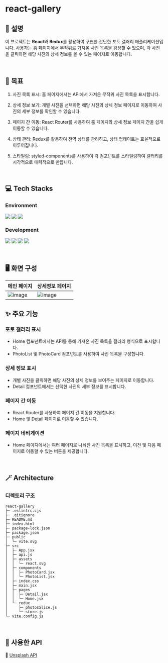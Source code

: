 # react-gallery

## 💬 설명

이 프로젝트는 **React**와 **Redux**를 활용하여 구현한 간단한 포토 갤러리 애플리케이션입니다. 사용자는 홈 페이지에서 무작위로 가져온 사진 목록을 감상할 수 있으며, 각 사진을 클릭하면 해당 사진의 상세 정보를 볼 수 있는 페이지로 이동합니다.

&nbsp;

## 🎯 목표

1. 사진 목록 표시: 홈 페이지에서는 API에서 가져온 무작위 사진 목록을 표시합니다.

2. 상세 정보 보기: 개별 사진을 선택하면 해당 사진의 상세 정보 페이지로 이동하여 사진의 세부 정보를 확인할 수 있습니다.

3. 페이지 간 이동: React Router를 사용하여 홈 페이지와 상세 정보 페이지 간을 쉽게 이동할 수 있습니다.

4. 상태 관리: Redux를 활용하여 전역 상태를 관리하고, 상태 업데이트는 효율적으로 이루어집니다.

5. 스타일링: styled-components를 사용하여 각 컴포넌트를 스타일링하여 갤러리를 시각적으로 매력적으로 만듭니다.

&nbsp;

## 💻 Tech Stacks

### Environment

<img src="https://img.shields.io/badge/visualstudiocode-007ACC?style=for-the-badge&logo=visualstudiocode&logoColor=white"> <img src="https://img.shields.io/badge/git-F05032?style=for-the-badge&logo=git&logoColor=white"> <img src="https://img.shields.io/badge/github-181717?style=for-the-badge&logo=github&logoColor=white">

### Development

<img src="https://img.shields.io/badge/javascript-F7DF1E?style=for-the-badge&logo=javascript&logoColor=white"> <img src="https://img.shields.io/badge/React-20232A?style=for-the-badge&logo=React&logoColor=61DAFB"> <img src="https://img.shields.io/badge/redux-764ABC?style=for-the-badge&logo=redux&logoColor=white"> <img src="https://img.shields.io/badge/styled components-DB7093?style=for-the-badge&logo=styledcomponents&logoColor=white">

&nbsp;

## 🖥️ 화면 구성

|메인 페이지|상세정보 페이지|
|-------------------------|-------------------------|
|![image](https://github.com/kmseunh/react-memo/assets/105186724/3c406e84-a7e6-47f2-a170-c1daccc1b2e5)|![image](https://github.com/kmseunh/react-memo/assets/105186724/f6289aba-5a40-4407-851d-2e47b3bc614d)|

## ✨ 주요 기능

### 포토 갤러리 표시

- Home 컴포넌트에서는 API를 통해 가져온 사진 목록을 갤러리 형식으로 표시합니다.
- PhotoList 및 PhotoCard 컴포넌트를 사용하여 사진 목록을 구성합니다.

### 상세 정보 표시

- 개별 사진을 클릭하면 해당 사진의 상세 정보를 보여주는 페이지로 이동합니다.
- Detail 컴포넌트에서는 선택한 사진의 세부 정보를 표시합니다.

### 페이지 간 이동

- React Router를 사용하여 페이지 간 이동을 지원합니다.
- Home 및 Detail 페이지로 이동할 수 있습니다.

### 페이지 네비게이션

- Home 페이지에서는 여러 페이지로 나눠진 사진 목록을 표시하고, 이전 및 다음 페이지로 이동할 수 있는 버튼을 제공합니다.

&nbsp;

## 🪄 Architecture

### 디렉토리 구조

```
react-gallery
├─ .eslintrc.cjs
├─ .gitignore
├─ README.md
├─ index.html
├─ package-lock.json
├─ package.json
├─ public
│  └─ vite.svg
├─ src
│  ├─ App.jsx
│  ├─ api.js
│  ├─ assets
│  │  └─ react.svg
│  ├─ components
│  │  ├─ PhotoCard.jsx
│  │  └─ PhotoList.jsx
│  ├─ index.css
│  ├─ main.jsx
│  ├─ pages
│  │  ├─ Detail.jsx
│  │  └─ Home.jsx
│  └─ redux
│     ├─ photosSlice.js
│     └─ store.js
└─ vite.config.js
```

&nbsp;

## 🔗 사용한 API

📜 [Unsplash API](https://unsplash.com/ko)
